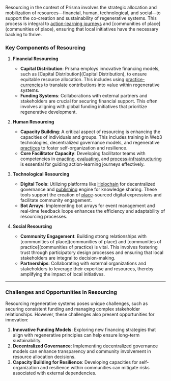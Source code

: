 Resourcing in the context of Prisma involves the strategic allocation and mobilization of resources—financial, human, technological, and social—to support the co-creation and sustainability of regenerative systems. This process is integral to [action-learning journeys](/patterns/action-learning%20journeys.md) and [communities of place](communities of place), ensuring that local initiatives have the necessary backing to thrive.

### **Key Components of Resourcing**

1. **Financial Resourcing**  
   - **Capital Distribution**: Prisma employs innovative financing models, such as [Capital Distribution](Capital Distribution), to ensure equitable resource allocation. This includes using [practice-currencies](/processes/process-infrastructuring/practice-currencies.md) to translate contributions into value within regenerative systems.
   - **Funding Systems**: Collaborations with external partners and stakeholders are crucial for securing financial support. This often involves aligning with global funding initiatives that prioritize regenerative development.

2. **Human Resourcing**  
   - **Capacity Building**: A critical aspect of resourcing is enhancing the capacities of individuals and groups. This includes training in Web3 technologies, decentralized governance models, and regenerative [practices](practices) to foster self-organization and resilience.
   - **Core Facilitator Capacity**: Developing facilitator teams with competencies in [enacting](collaborators/process-designers/enacting.md), [evaluating](collaborators/process-designers/evaluating.md), and [process-infrastructuring](process-infrastructuring) is essential for guiding action-learning journeys effectively.

3. **Technological Resourcing**  
   - **Digital Tools**: Utilizing platforms like [Holochain](Holochain) for decentralized governance and [publishing](/processes/process-infrastructuring/publishing.md) engine for knowledge sharing. These tools support the creation of [place](/glossary/Place.md)-sourced digital expressions and facilitate community engagement.
   - **Bot Arrays**: Implementing bot arrays for event management and real-time feedback loops enhances the efficiency and adaptability of resourcing processes.

4. **Social Resourcing**  
   - **Community Engagement**: Building strong relationships with [communities of place](communities of place) and [communities of practice](communities of practice) is vital. This involves fostering trust through participatory design processes and ensuring that local stakeholders are integral to decision-making.
   - **Partnerships**: Collaborating with external organizations and stakeholders to leverage their expertise and resources, thereby amplifying the impact of local initiatives.

---

### **Challenges and Opportunities in Resourcing**
Resourcing regenerative systems poses unique challenges, such as securing consistent funding and managing complex stakeholder relationships. However, these challenges also present opportunities for innovation:

1. **Innovative Funding Models**: Exploring new financing strategies that align with regenerative principles can help ensure long-term sustainability.
2. **Decentralized Governance**: Implementing decentralized governance models can enhance transparency and community involvement in resource allocation decisions.
3. **Capacity Building for Resilience**: Developing capacities for self-organization and resilience within communities can mitigate risks associated with external dependencies.
